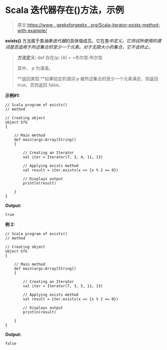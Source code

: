 # Scala 迭代器存在()方法，示例

> 原文:[https://www . geeksforgeeks . org/Scala-iterator-exists-method-with-example/](https://www.geeksforgeeks.org/scala-iterator-exists-method-with-example/)

**exists()** 方法属于类*抽象迭代器*的具体值成员。它在类*中定义。它测试所使用的谓词是否适用于所述集合的至少一个元素。对于无限大小的集合，它不会终止。*

> **方法定义:** def 存在(p: (A) = >布尔型:布尔型
> 
> 其中， *p* 为谓语。
> 
> **返回类型:**如果给定的谓词 p 被所述集合的至少一个元素满足，则返回 true，否则返回 false。

**示例#1:**

```
// Scala program of exists()
// method

// Creating object
object GfG
{ 

    // Main method
    def main(args:Array[String])
    {

        // Creating an Iterator 
        val iter = Iterator(7, 3, 4, 11, 13)

        // Applying exists method
        val result = iter.exists(x => {x % 2 == 0})

        // Displays output
        println(result)

    }
}
```

**Output:**

```
true

```

**例 2:**

```
// Scala program of exists()
// method

// Creating object
object GfG
{ 

    // Main method
    def main(args:Array[String])
    {

        // Creating an Iterator 
        val iter = Iterator(7, 3, 5, 11, 13)

        // Applying exists method
        val result = iter.exists(x => {x % 2 == 0})

        // Displays output
        println(result)

    }
}
```

**Output:**

```
false

```